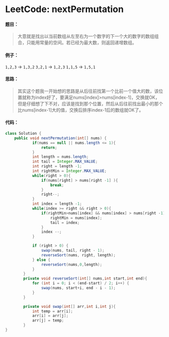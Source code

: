 # LeetCode: nextPermutation

#### 题目：

> 大意就是找出以当前数组从左至右为一个数字的下一个大的数字的数组组合，只能用常量的空间。若已经为最大数，则返回递增数组。

#### 例子：

`1,2,3` → `1,3,2`
`3,2,1` → `1,2,3`
`1,1,5` → `1,5,1`

 

#### 思路：

> 其实这个题我一开始想的思路是从后往前找第一个比前一个值大的数，该位置就称为index好了，要满足nums[index]>nums[index-1]，交换就OK，但是仔细想了下不对，应该是找到那个位置，然后从后往前找出最小的那个比nums[index-1]大的值，交换后排序index-1后的数组就OK了。

#### 代码：

```java
class Solution {
    public void nextPermutation(int[] nums) {
            if(nums == null || nums.length <= 1){
                return;
            }
            int length = nums.length;
            int tail = Integer.MAX_VALUE;
            int right = length -1;
            int rightMin = Integer.MAX_VALUE;
            while(right > 0){
                if(nums[right] > nums[right -1] ){
                    break;
                }
                right--;
            }
            int index = length -1;
            while(index >= right && right > 0){
                if(rightMin>nums[index] && nums[index] > nums[right -1]){
                    rightMin = nums[index];
                    tail = index;
                }
                index --;
            }

            if (right > 0) {
                swap(nums, tail, right - 1);
                reverseSort(nums, right, length);
            } else {
                reverseSort(nums,0,length);
            }
        }
        private void reverseSort(int[] nums,int start,int end){
            for (int i = 0; i < (end-start) / 2; i++) {
                swap(nums, start+i, end - i - 1);
            }
        }

        private void swap(int[] arr,int i,int j){
            int temp = arr[i];
            arr[i] = arr[j];
            arr[j] = temp;
        }
}
```

